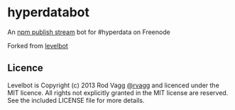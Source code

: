 # hyperdatabot

An [npm publish stream](https://github.com/rvagg/node-npm-publish-stream) bot for #hyperdata on Freenode

Forked from [levelbot](https://github.com/rvagg/level-bot)

## Licence

Levelbot is Copyright (c) 2013 Rod Vagg [@rvagg](https://twitter.com/rvagg) and licenced under the MIT licence. All rights not explicitly granted in the MIT license are reserved. See the included LICENSE file for more details.